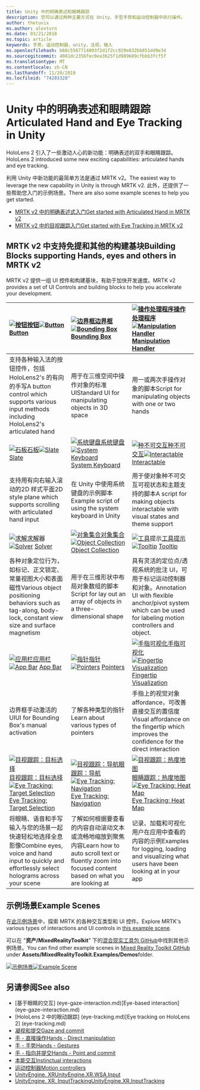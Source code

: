 ```yaml
---
title: Unity 中的明确表述和眼睛跟踪
description: 您可以通过两种主要方式在 Unity、手型手势和运动控制器中执行操作。
author: thetuvix
ms.author: alexturn
ms.date: 03/21/2018
ms.topic: article
keywords: 手势，运动控制器，unity，注视，输入
ms.openlocfilehash: b60c5567714893f2d1f2cc929e832bb851dd9e34
ms.sourcegitcommit: 4081dc2356fec0ea3625f1d989689cfbbb3fcf5f
ms.translationtype: MT
ms.contentlocale: zh-CN
ms.lasthandoff: 11/20/2019
ms.locfileid: "74203328"
---
```

# <a name="articulated-hand-and-eye-tracking-in-unity"></a><span data-ttu-id="d7f21-104">Unity 中的明确表述和眼睛跟踪</span><span class="sxs-lookup"><span data-stu-id="d7f21-104">Articulated Hand and Eye Tracking in Unity</span></span>

<span data-ttu-id="d7f21-105">HoloLens 2 引入了一些激动人心的新功能：明确表述的双手和眼睛跟踪。</span><span class="sxs-lookup"><span data-stu-id="d7f21-105">HoloLens 2 introduced some new exciting capabilities: articulated hands and eye tracking.</span></span>

<span data-ttu-id="d7f21-106">利用 Unity 中新功能的最简单方法是通过 MRTK v2。</span><span class="sxs-lookup"><span data-stu-id="d7f21-106">The easiest way to leverage the new capability in Unity is through MRTK v2.</span></span> <span data-ttu-id="d7f21-107">此外，还提供了一些帮助您入门的示例场景。</span><span class="sxs-lookup"><span data-stu-id="d7f21-107">There are also some example scenes to help you get started.</span></span> 

* [<span data-ttu-id="d7f21-108">MRTK v2 中的明确表述式入门</span><span class="sxs-lookup"><span data-stu-id="d7f21-108">Get started with Articulated Hand  in MRTK v2</span></span>](https://microsoft.github.io/MixedRealityToolkit-Unity/Documentation/Input/HandTracking.html)
* [<span data-ttu-id="d7f21-109">MRTK v2 中的目视跟踪入门</span><span class="sxs-lookup"><span data-stu-id="d7f21-109">Get started with Eye Tracking in MRTK v2</span></span>](https://microsoft.github.io/MixedRealityToolkit-Unity/Documentation/EyeTracking/EyeTracking_Main.html)


## <a name="building-blocks-supporting-hands-eyes-and-others-in-mrtk-v2"></a><span data-ttu-id="d7f21-110">MRTK v2 中支持免提和其他的构建基块</span><span class="sxs-lookup"><span data-stu-id="d7f21-110">Building Blocks supporting Hands, eyes and others in MRTK v2</span></span>

<span data-ttu-id="d7f21-111">MRTK v2 提供一组 UI 控件和构建基块，有助于加快开发速度。</span><span class="sxs-lookup"><span data-stu-id="d7f21-111">MRTK v2 provides a set of UI Controls and building blocks to help you accelerate your development.</span></span> 

|  <span data-ttu-id="d7f21-112">[![按钮](images/MRTK_Button_Main.png)](https://microsoft.github.io/MixedRealityToolkit-Unity/Documentation/README_Button.html)[按钮](https://microsoft.github.io/MixedRealityToolkit-Unity/Documentation/README_Button.html)</span><span class="sxs-lookup"><span data-stu-id="d7f21-112">[![Button](images/MRTK_Button_Main.png)](https://microsoft.github.io/MixedRealityToolkit-Unity/Documentation/README_Button.html) [Button](https://microsoft.github.io/MixedRealityToolkit-Unity/Documentation/README_Button.html)</span></span> | <span data-ttu-id="d7f21-113">[![边界框](images/MRTK_BoundingBox_Main.png)](https://microsoft.github.io/MixedRealityToolkit-Unity/Documentation/README_BoundingBox.html)[边界框](https://microsoft.github.io/MixedRealityToolkit-Unity/Documentation/README_BoundingBox.html)</span><span class="sxs-lookup"><span data-stu-id="d7f21-113">[![Bounding Box](images/MRTK_BoundingBox_Main.png)](https://microsoft.github.io/MixedRealityToolkit-Unity/Documentation/README_BoundingBox.html) [Bounding Box](https://microsoft.github.io/MixedRealityToolkit-Unity/Documentation/README_BoundingBox.html)</span></span> | <span data-ttu-id="d7f21-114">[![操作处理程序](images/MRTK_Manipulation_Main.png)](https://microsoft.github.io/MixedRealityToolkit-Unity/Documentation/README_ManipulationHandler.html)[操作处理程序](https://microsoft.github.io/MixedRealityToolkit-Unity/Documentation/README_ManipulationHandler.html)</span><span class="sxs-lookup"><span data-stu-id="d7f21-114">[![Manipulation Handler](images/MRTK_Manipulation_Main.png)](https://microsoft.github.io/MixedRealityToolkit-Unity/Documentation/README_ManipulationHandler.html) [Manipulation Handler](https://microsoft.github.io/MixedRealityToolkit-Unity/Documentation/README_ManipulationHandler.html)</span></span> |
|:--- | :--- | :--- |
| <span data-ttu-id="d7f21-115">支持各种输入法的按钮控件，包括 HoloLens2's 的有向的手写</span><span class="sxs-lookup"><span data-stu-id="d7f21-115">A button control which supports various input methods including HoloLens2's articulated hand</span></span> | <span data-ttu-id="d7f21-116">用于在三维空间中操作对象的标准 UI</span><span class="sxs-lookup"><span data-stu-id="d7f21-116">Standard UI for manipulating objects in 3D space</span></span> | <span data-ttu-id="d7f21-117">用一或两次手操作对象的脚本</span><span class="sxs-lookup"><span data-stu-id="d7f21-117">Script for manipulating objects with one or two hands</span></span> |
|  <span data-ttu-id="d7f21-118">[![石板](images/MRTK_Slate_Main.png)](https://microsoft.github.io/MixedRealityToolkit-Unity/Documentation/README_Slate.html)[石板](https://microsoft.github.io/MixedRealityToolkit-Unity/Documentation/README_Slate.html)</span><span class="sxs-lookup"><span data-stu-id="d7f21-118">[![Slate](images/MRTK_Slate_Main.png)](https://microsoft.github.io/MixedRealityToolkit-Unity/Documentation/README_Slate.html) [Slate](https://microsoft.github.io/MixedRealityToolkit-Unity/Documentation/README_Slate.html)</span></span> | <span data-ttu-id="d7f21-119">[![系统键盘](images/MRTK_SystemKeyboard_Main.png)](https://microsoft.github.io/MixedRealityToolkit-Unity/Documentation/README_SystemKeyboard.html)[系统键盘](https://microsoft.github.io/MixedRealityToolkit-Unity/Documentation/README_SystemKeyboard.html)</span><span class="sxs-lookup"><span data-stu-id="d7f21-119">[![System Keyboard](images/MRTK_SystemKeyboard_Main.png)](https://microsoft.github.io/MixedRealityToolkit-Unity/Documentation/README_SystemKeyboard.html) [System Keyboard](https://microsoft.github.io/MixedRealityToolkit-Unity/Documentation/README_SystemKeyboard.html)</span></span> | <span data-ttu-id="d7f21-120">[![种不可交互](images/InteractableExamples.png)](https://microsoft.github.io/MixedRealityToolkit-Unity/Documentation/README_Interactable.html)[种不可交互](https://microsoft.github.io/MixedRealityToolkit-Unity/Documentation/README_Interactable.html)</span><span class="sxs-lookup"><span data-stu-id="d7f21-120">[![Interactable](images/InteractableExamples.png)](https://microsoft.github.io/MixedRealityToolkit-Unity/Documentation/README_Interactable.html) [Interactable](https://microsoft.github.io/MixedRealityToolkit-Unity/Documentation/README_Interactable.html)</span></span> |
| <span data-ttu-id="d7f21-121">支持用有向右输入滚动的2D 样式平面</span><span class="sxs-lookup"><span data-stu-id="d7f21-121">2D style plane which supports scrolling with articulated hand input</span></span> | <span data-ttu-id="d7f21-122">在 Unity 中使用系统键盘的示例脚本</span><span class="sxs-lookup"><span data-stu-id="d7f21-122">Example script of using the system keyboard in Unity</span></span>  | <span data-ttu-id="d7f21-123">用于使对象种不可交互可视状态和主题支持的脚本</span><span class="sxs-lookup"><span data-stu-id="d7f21-123">A script for making objects interactable with visual states and theme support</span></span> |
|  <span data-ttu-id="d7f21-124">[![求解](images/MRTK_Solver_Main.png)](https://microsoft.github.io/MixedRealityToolkit-Unity/Documentation/README_Solver.html)[求解](https://microsoft.github.io/MixedRealityToolkit-Unity/Documentation/README_Solver.html)器</span><span class="sxs-lookup"><span data-stu-id="d7f21-124">[![Solver](images/MRTK_Solver_Main.png)](https://microsoft.github.io/MixedRealityToolkit-Unity/Documentation/README_Solver.html) [Solver](https://microsoft.github.io/MixedRealityToolkit-Unity/Documentation/README_Solver.html)</span></span> | <span data-ttu-id="d7f21-125">[![对象集合](images/MRTK_ObjectCollection_Main.png)](https://microsoft.github.io/MixedRealityToolkit-Unity/Documentation/README_ManipulationHandler.html)[对象集合](https://microsoft.github.io/MixedRealityToolkit-Unity/Documentation/README_ManipulationHandler.html)</span><span class="sxs-lookup"><span data-stu-id="d7f21-125">[![Object Collection](images/MRTK_ObjectCollection_Main.png)](https://microsoft.github.io/MixedRealityToolkit-Unity/Documentation/README_ManipulationHandler.html) [Object Collection](https://microsoft.github.io/MixedRealityToolkit-Unity/Documentation/README_ManipulationHandler.html)</span></span> | <span data-ttu-id="d7f21-126">[![工具](images/MRTK_Tooltip_Main.png)](https://microsoft.github.io/MixedRealityToolkit-Unity/Documentation/README_Tooltip.html)提示[工具提示](https://microsoft.github.io/MixedRealityToolkit-Unity/Documentation/README_Tooltip.html)</span><span class="sxs-lookup"><span data-stu-id="d7f21-126">[![Tooltip](images/MRTK_Tooltip_Main.png)](https://microsoft.github.io/MixedRealityToolkit-Unity/Documentation/README_Tooltip.html) [Tooltip](https://microsoft.github.io/MixedRealityToolkit-Unity/Documentation/README_Tooltip.html)</span></span> |
| <span data-ttu-id="d7f21-127">各种对象定位行为，如标记、正文锁定、常量视图大小和表面磁性</span><span class="sxs-lookup"><span data-stu-id="d7f21-127">Various object positioning behaviors such as tag-along, body-lock, constant view size and surface magnetism</span></span> | <span data-ttu-id="d7f21-128">用于在三维形状中布局对象数组的脚本</span><span class="sxs-lookup"><span data-stu-id="d7f21-128">Script for lay out an array of objects in a three-dimensional shape</span></span> | <span data-ttu-id="d7f21-129">具有灵活的定位点/透视系统的批注 UI，可用于标记运动控制器和对象。</span><span class="sxs-lookup"><span data-stu-id="d7f21-129">Annotation UI with flexible anchor/pivot system which can be used for labeling motion controllers and object.</span></span> |
|  <span data-ttu-id="d7f21-130">[![应用栏](images/MRTK_AppBar_Main.png)](https://microsoft.github.io/MixedRealityToolkit-Unity/Documentation/README_AppBar.html)[应用栏](https://microsoft.github.io/MixedRealityToolkit-Unity/Documentation/README_AppBar.html)</span><span class="sxs-lookup"><span data-stu-id="d7f21-130">[![App Bar](images/MRTK_AppBar_Main.png)](https://microsoft.github.io/MixedRealityToolkit-Unity/Documentation/README_AppBar.html) [App Bar](https://microsoft.github.io/MixedRealityToolkit-Unity/Documentation/README_AppBar.html)</span></span> | <span data-ttu-id="d7f21-131">[![指针](images/MRTK_Pointer_Main.png)](https://microsoft.github.io/MixedRealityToolkit-Unity/Documentation/README_Pointers.html)[指针](https://microsoft.github.io/MixedRealityToolkit-Unity/Documentation/README_Pointers.html)</span><span class="sxs-lookup"><span data-stu-id="d7f21-131">[![Pointers](images/MRTK_Pointer_Main.png)](https://microsoft.github.io/MixedRealityToolkit-Unity/Documentation/README_Pointers.html) [Pointers](https://microsoft.github.io/MixedRealityToolkit-Unity/Documentation/README_Pointers.html)</span></span> | <span data-ttu-id="d7f21-132">[![手指可视化](images/MRTK_FingertipVisualization_Main.png)](https://microsoft.github.io/MixedRealityToolkit-Unity/Documentation/README_FingertipVisualization.html)[手指可视化](https://microsoft.github.io/MixedRealityToolkit-Unity/Documentation/README_FingertipVisualization.html)</span><span class="sxs-lookup"><span data-stu-id="d7f21-132">[![Fingertip Visualization](images/MRTK_FingertipVisualization_Main.png)](https://microsoft.github.io/MixedRealityToolkit-Unity/Documentation/README_FingertipVisualization.html) [Fingertip Visualization](https://microsoft.github.io/MixedRealityToolkit-Unity/Documentation/README_FingertipVisualization.html)</span></span> |
| <span data-ttu-id="d7f21-133">边界框手动激活的 UI</span><span class="sxs-lookup"><span data-stu-id="d7f21-133">UI for Bounding Box's manual activation</span></span> | <span data-ttu-id="d7f21-134">了解各种类型的指针</span><span class="sxs-lookup"><span data-stu-id="d7f21-134">Learn about various types of pointers</span></span> | <span data-ttu-id="d7f21-135">手指上的视觉对象 affordance，可改善直接交互的置信度</span><span class="sxs-lookup"><span data-stu-id="d7f21-135">Visual affordance on the fingertip which improves the confidence for the direct interaction</span></span> |
|  <span data-ttu-id="d7f21-136">[![目视跟踪：目标选择](images/mrtk_et_targetselect.png)](https://microsoft.github.io/MixedRealityToolkit-Unity/Documentation/EyeTracking/EyeTracking_TargetSelection.html)[目视跟踪：目标选择](https://microsoft.github.io/MixedRealityToolkit-Unity/Documentation/EyeTracking/EyeTracking_TargetSelection.html)</span><span class="sxs-lookup"><span data-stu-id="d7f21-136">[![Eye Tracking: Target Selection](images/mrtk_et_targetselect.png)](https://microsoft.github.io/MixedRealityToolkit-Unity/Documentation/EyeTracking/EyeTracking_TargetSelection.html) [Eye Tracking: Target Selection](https://microsoft.github.io/MixedRealityToolkit-Unity/Documentation/EyeTracking/EyeTracking_TargetSelection.html)</span></span> | <span data-ttu-id="d7f21-137">[![目视跟踪：导航](images/mrtk_et_navigation.png)](https://microsoft.github.io/MixedRealityToolkit-Unity/Documentation/EyeTracking/EyeTracking_Navigation.html)[眼跟踪：导航](https://microsoft.github.io/MixedRealityToolkit-Unity/Documentation/EyeTracking/EyeTracking_Navigation.html)</span><span class="sxs-lookup"><span data-stu-id="d7f21-137">[![Eye Tracking: Navigation](images/mrtk_et_navigation.png)](https://microsoft.github.io/MixedRealityToolkit-Unity/Documentation/EyeTracking/EyeTracking_Navigation.html) [Eye Tracking: Navigation](https://microsoft.github.io/MixedRealityToolkit-Unity/Documentation/EyeTracking/EyeTracking_Navigation.html)</span></span> | <span data-ttu-id="d7f21-138">[![目视跟踪：热度地图](images/mrtk_et_heatmaps.png)](https://microsoft.github.io/MixedRealityToolkit-Unity/Documentation/EyeTracking/EyeTracking_Visualization.html)[眼睛跟踪：热度地图](https://microsoft.github.io/MixedRealityToolkit-Unity/Documentation/EyeTracking/EyeTracking_Visualization.html)</span><span class="sxs-lookup"><span data-stu-id="d7f21-138">[![Eye Tracking: Heat Map](images/mrtk_et_heatmaps.png)](https://microsoft.github.io/MixedRealityToolkit-Unity/Documentation/EyeTracking/EyeTracking_Visualization.html) [Eye Tracking: Heat Map](https://microsoft.github.io/MixedRealityToolkit-Unity/Documentation/EyeTracking/EyeTracking_Visualization.html)</span></span> |
| <span data-ttu-id="d7f21-139">将眼睛、语音和手写输入与您的场景一起快速轻松地选择全息影像</span><span class="sxs-lookup"><span data-stu-id="d7f21-139">Combine eyes, voice and hand input to quickly and effortlessly select holograms across your scene</span></span> | <span data-ttu-id="d7f21-140">了解如何根据要查看的内容自动滚动文本或流畅地缩放到聚焦内容</span><span class="sxs-lookup"><span data-stu-id="d7f21-140">Learn how to auto scroll text or fluently zoom into focused content based on what you are looking at</span></span>| <span data-ttu-id="d7f21-141">记录、加载和可视化用户在应用中查看的内容的示例</span><span class="sxs-lookup"><span data-stu-id="d7f21-141">Examples for logging, loading and visualizing what users have been looking at in your app</span></span> |

## <a name="example-scenes"></a><span data-ttu-id="d7f21-142">示例场景</span><span class="sxs-lookup"><span data-stu-id="d7f21-142">Example Scenes</span></span>
<span data-ttu-id="d7f21-143">在[此示例场景](https://microsoft.github.io/MixedRealityToolkit-Unity/Documentation/README_HandInteractionExamples.html)中，探索 MRTK 的各种交互类型和 UI 控件。</span><span class="sxs-lookup"><span data-stu-id="d7f21-143">Explore MRTK's various types of interactions and UI controls in [this example scene](https://microsoft.github.io/MixedRealityToolkit-Unity/Documentation/README_HandInteractionExamples.html).</span></span>

<span data-ttu-id="d7f21-144">可以在 "**资产/MixedRealityToolkit**" 下的[混合现实工具包 GitHub](https://github.com/Microsoft/MixedRealityToolkit-Unity)中找到其他示例场景。</span><span class="sxs-lookup"><span data-stu-id="d7f21-144">You can find  other example scenes in [Mixed Reality Toolkit GitHub](https://github.com/Microsoft/MixedRealityToolkit-Unity) under **Assets/MixedRealityToolkit.Examples/Demos**folder.</span></span>

<span data-ttu-id="d7f21-145">[![示例场景](images/MRTK_Examples.png)](https://microsoft.github.io/MixedRealityToolkit-Unity/Documentation/README_HandInteractionExamples.html)</span><span class="sxs-lookup"><span data-stu-id="d7f21-145">[![Example Scene](images/MRTK_Examples.png)](https://microsoft.github.io/MixedRealityToolkit-Unity/Documentation/README_HandInteractionExamples.html)</span></span>

## <a name="see-also"></a><span data-ttu-id="d7f21-146">另请参阅</span><span class="sxs-lookup"><span data-stu-id="d7f21-146">See also</span></span>

* <span data-ttu-id="d7f21-147">[基于眼睛的交互] (eye-gaze-interaction.md)</span><span class="sxs-lookup"><span data-stu-id="d7f21-147">[Eye-based interaction] (eye-gaze-interaction.md)</span></span>
* <span data-ttu-id="d7f21-148">[HoloLens 2 中的眼动跟踪] (eye-tracking.md)</span><span class="sxs-lookup"><span data-stu-id="d7f21-148">[Eye tracking on HoloLens 2] (eye-tracking.md)</span></span>
* [<span data-ttu-id="d7f21-149">凝视和提交</span><span class="sxs-lookup"><span data-stu-id="d7f21-149">Gaze and commit</span></span>](gaze-and-commit.md)
* [<span data-ttu-id="d7f21-150">手 - 直接操作</span><span class="sxs-lookup"><span data-stu-id="d7f21-150">Hands - Direct manipulation</span></span>](direct-manipulation.md)
* [<span data-ttu-id="d7f21-151">手 - 手势</span><span class="sxs-lookup"><span data-stu-id="d7f21-151">Hands - Gestures</span></span>](gaze-and-commit.md#composite-gestures)
* [<span data-ttu-id="d7f21-152">手 - 指向并提交</span><span class="sxs-lookup"><span data-stu-id="d7f21-152">Hands - Point and commit</span></span>](point-and-commit.md)
* [<span data-ttu-id="d7f21-153">本能交互</span><span class="sxs-lookup"><span data-stu-id="d7f21-153">Instinctual interactions</span></span>](interaction-fundamentals.md)
* [<span data-ttu-id="d7f21-154">运动控制器</span><span class="sxs-lookup"><span data-stu-id="d7f21-154">Motion controllers</span></span>](motion-controllers.md)
* [<span data-ttu-id="d7f21-155">UnityEngine. XR</span><span class="sxs-lookup"><span data-stu-id="d7f21-155">UnityEngine.XR.WSA.Input</span></span>](https://docs.unity3d.com/ScriptReference/XR.WSA.Input.InteractionManager.html)
* [<span data-ttu-id="d7f21-156">UnityEngine. XR. InputTracking</span><span class="sxs-lookup"><span data-stu-id="d7f21-156">UnityEngine.XR.InputTracking</span></span>](https://docs.unity3d.com/ScriptReference/XR.InputTracking.html)
